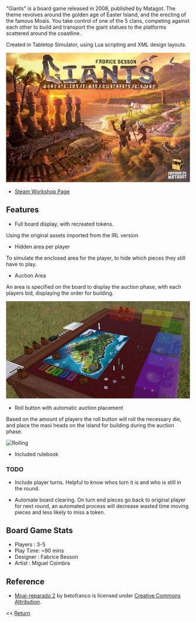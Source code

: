 "Giants" is a board game released in 2008, published by Matagot. The theme revolves around the golden age of Easter Island, and the erecting of the famous Moaïs. You take control of one of the 5 clans, competing against each other to build and transport the giant statues to the platforms scattered around the coastline.

Created in Tabletop Simulator, using Lua scripting and XML design layouts.

![Box Art](/BoxArt.jpg)

- [Steam Workshop Page](https://steamcommunity.com/sharedfiles/filedetails/?id=2512062013)

## Features
- Full board display, with recreated tokens. 

Using the original assets imported from the IRL version

- Hidden area per player

To simulate the enclosed area for the player, to hide which pieces they still have to play.

- Auction Area

An area is specified on the board to display the auction phase, with each players bid, displaying the order for building.

![Board Preview](/GiantsOverview.jpg)

- Roll button with automatic auction placement

Based on the amount of players the roll button will roll the necessary die, and place the maoi heads on the island for building during the auction phase. 

![Rolling](/GiantsRoll.gif)

- Included rulebook

### TODO

- Include player turns. Helpful to know whos turn it is and who is still in the round.

- Automate board clearing. On turn end pieces go back to original player for next round, an automated process will decrease wasted time moving pieces and less likely to miss a token.

## Board Game Stats
- Players : 3-5
- Play Time: ~90 mins
- Designer : Fabrice Besson
- Artist : Miguel Coimbra

## Reference
- [Moai-reparado 2](https://skfb.ly/NYrQ) by betofranco is licensed under [Creative Commons Attribution](http://creativecommons.org/licenses/by/4.0/).


<< [Return](https://chriswestwood.github.io/)
